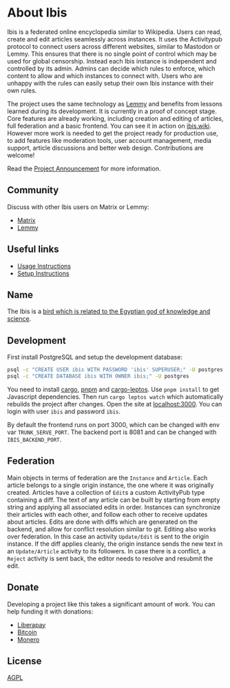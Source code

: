 About Ibis
===

Ibis is a federated online encyclopedia similar to Wikipedia.  Users can read, create and edit articles seamlessly across instances. It uses the Activitypub protocol to connect users across different websites, similar to Mastodon or Lemmy. This ensures that there is no single point of control which may be used for global censorship. Instead each Ibis instance is independent and controlled by its admin. Admins can decide which rules to enforce, which content to allow and which instances to connect with. Users who are unhappy with the rules can easily setup their own Ibis instance with their own rules. 

The project uses the same technology as [Lemmy](https://join-lemmy.org/) and benefits from lessons learned during its development. It is currently in a proof of concept stage. Core features are already working, including creation and editing of articles, full federation and a basic frontend. You can see it in action on [ibis.wiki](https://ibis.wiki). However more work is needed to get the project ready for production use, to add features like moderation tools, user account management, media support, article discussions and better web design. Contributions are welcome!

Read the [Project Announcement](https://ibis.wiki/article/Announcing_Ibis,_the_federated_Wikipedia_Alternative) for more information.

## Community

Discuss with other Ibis users on Matrix or Lemmy:

- [Matrix](https://matrix.to/#/#ibis:matrix.org)
- [Lemmy](https://lemmy.ml/c/ibis)

## Useful links

- [Usage Instructions](https://ibis.wiki/article/Usage_Instructions)
- [Setup Instructions](https://ibis.wiki/article/Setup_Instructions)

## Name

The Ibis is a [bird which is related to the Egyptian god of knowledge and science](https://en.wikipedia.org/wiki/African_sacred_ibis#In_myth_and_legend).

## Development

First install PostgreSQL and setup the development database:
```sh
psql -c "CREATE USER ibis WITH PASSWORD 'ibis' SUPERUSER;" -U postgres
psql -c "CREATE DATABASE ibis WITH OWNER ibis;" -U postgres
```

You need to install [cargo](https://rustup.rs/), [pnpm](https://pnpm.io/) and [cargo-leptos](https://github.com/leptos-rs/cargo-leptos). Use `pnpm install` to get Javascript dependencies. Then run `cargo leptos watch` which automatically rebuilds the project after changes. Open the site at [localhost:3000](http://localhost:3000/). You can login with user `ibis` and password `ibis`.

By default the frontend runs on port 3000, which can be changed with env var `TRUNK_SERVE_PORT`. The backend port is 8081 and can be changed with `IBIS_BACKEND_PORT`.

## Federation

Main objects in terms of federation are the `Instance` and `Article`. Each article belongs to a single origin instance, the one where it was originally created. Articles have a collection of `Edit`s a custom ActivityPub type containing a diff. The text of any article can be built by starting from empty string and applying all associated edits in order. Instances can synchronize their articles with each other, and follow each other to receive updates about articles. Edits are done with diffs which are generated on the backend, and allow for conflict resolution similar to git. Editing also works over federation. In this case an activity `Update/Edit` is sent to the origin instance. If the diff applies cleanly, the origin instance sends the new text in an `Update/Article` activity to its followers. In case there is a conflict, a `Reject` activity is sent back, the editor needs to resolve and resubmit the edit.

## Donate

Developing a project like this takes a significant amount of work. You can help funding it with donations:

- [Liberapay](https://liberapay.com/Ibis/)
- [Bitcoin](bitcoin:bc1q6mqlqc84q2h55jkkjvex4kc6h9h534rj87rv2l)
- [Monero](monero:84xnACZv82UNTEGNkttLTH8sCeV9Cdr8dHMJSNP6V2hEJW7C17S9xQTUCghwG8TePrRD9wfiPRWcwYvSTHUNoyJ4AXnQYLD)

## License

[AGPL](LICENSE)
